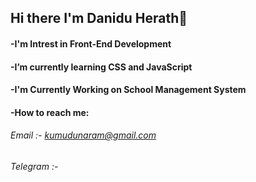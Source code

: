 ## Hi there I'm Danidu Herath👋
#### -I'm Intrest in Front-End Development
#### -I’m currently learning CSS and JavaScript
#### -I'm Currently Working on School Management System
#### -How to reach me:
  ###### Email :- kumudunaram@gmail.com
  ###### Telegram :- 
  

<!--
**Danidu2Herath/Danidu2Herath** is a ✨ _special_ ✨ repository because its `README.md` (this file) appears on your GitHub profile.

Here are some ideas to get you started:
-I'm Interest in Front-End Development
-I’m currently learning CSS and JavaScript
-How to reach me: 
  Email :- kumudunaram@gmail.com
  Telegram :- 
-->
